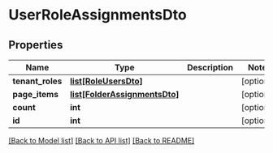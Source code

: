 # UserRoleAssignmentsDto

## Properties
Name | Type | Description | Notes
------------ | ------------- | ------------- | -------------
**tenant_roles** | [**list[RoleUsersDto]**](RoleUsersDto.md) |  | [optional] 
**page_items** | [**list[FolderAssignmentsDto]**](FolderAssignmentsDto.md) |  | [optional] 
**count** | **int** |  | [optional] 
**id** | **int** |  | [optional] 

[[Back to Model list]](../README.md#documentation-for-models) [[Back to API list]](../README.md#documentation-for-api-endpoints) [[Back to README]](../README.md)


